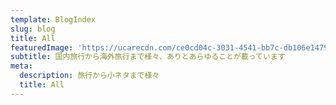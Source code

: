 ```yaml
---
template: BlogIndex
slug: blog
title: All
featuredImage: 'https://ucarecdn.com/ce0cd04c-3031-4541-bb7c-db106e14791e/'
subtitle: 国内旅行から海外旅行まで様々、ありとあらゆることが載っています
meta:
  description: 旅行から小ネタまで様々
  title: All
---
```


